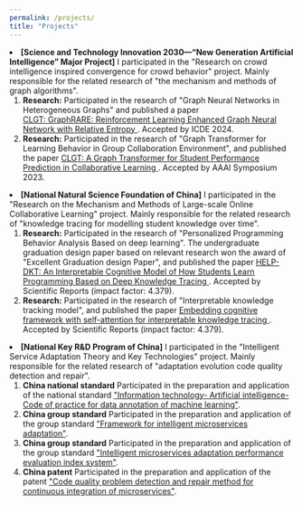 ```yaml
---
permalink: /projects/
title: "Projects"
---
```

<li><strong>[Science and Technology Innovation 2030—“New Generation Artificial Intelligence” Major Project]</strong> I participated in the "Research on crowd intelligence inspired convergence for crowd behavior" project.
    Mainly responsible for the related research of "the mechanism and methods of graph algorithms".
    <ol>
        <li><strong>Research:</strong> Participated in the research of "Graph Neural Networks in Heterogeneous Graphs" and published a paper</li>
            <a href="https://arxiv.org/pdf/2312.09708">
                <papertitle>CLGT: GraphRARE: Reinforcement Learning Enhanced Graph Neural Network with Relative Entropy</papertitle>
            </a>. Accepted by ICDE 2024.</li>
        <li><strong>Research:</strong> Participated in the research of "Graph Transformer for Learning Behavior in Group Collaboration Environment", and published the paper
            <a href="https://arxiv.org/pdf/2308.02038">
                <papertitle>CLGT: A Graph Transformer for Student Performance Prediction in Collaborative Learning</papertitle>
            </a>. Accepted by AAAI Symposium 2023.</li>
    </ol>
</li>
<li><strong>[National Natural Science Foundation of China]</strong> I participated in the "Research on the Mechanism and Methods of Large-scale Online Collaborative Learning" project. Mainly responsible for the related
    research of "knowledge tracing for modelling student knowledge over time".
    <ol>
        <li><strong>Research:</strong> Participated in the research of "Personalized Programming Behavior Analysis Based on deep learning". The undergraduate graduation design paper based on relevant research won the
            award of "Excellent Graduation design Paper", and published the paper
            <a href="https://www.nature.com/articles/s41598-022-07956-0">
                <papertitle>HELP-DKT: An Interpretable Cognitive Model of How Students Learn Programming Based on Deep Knowledge Tracing</papertitle>
            </a>. Accepted by Scientific Reports (impact factor: 4.379).</li>
        <li><strong>Research:</strong> Participated in the research of "Interpretable knowledge tracking model", and published the paper
            <a href="https://www.nature.com/articles/s41598-022-22539-9">
                <papertitle>Embedding cognitive framework with self-attention for interpretable knowledge tracing</papertitle>
            </a>. Accepted by Scientific Reports (impact factor: 4.379).</li>
    </ol>
</li>
<li><strong>[National Key R&D Program of China]</strong> I participated in the "Intelligent Service Adaptation Theory and Key Technologies" project. Mainly responsible for the related research of "adaptation evolution
    code quality detection and repair".
    <ol>
        <li><strong>China national standard</strong> Participated in the preparation and application of the national standard <a href="https://std.samr.gov.cn/gb/search/gbDetailed?id=91B707B3BE89F2B6E05397BE0A0AB1F8">"Information technology- Artificial intelligence- Code of practice for data annotation of machine learning"</a>.</li>
        <li><strong>China group standard</strong> Participated in the preparation and application of the group standard <a href="http://www.ttbz.org.cn/StandardManage/Detail/52125/">"Framework for intelligent microservices adaptation"</a>.</li>
        <li><strong>China group standard</strong> Participated in the preparation and application of the group standard <a href="http://www.ttbz.org.cn/StandardManage/Detail/52126/">"Intelligent microservices adaptation performance evaluation index system"</a>.</li>
        <li><strong>China patent</strong> Participated in the preparation and application of the patent <a href="https://www.patent9.com/patent/202210737640.5.html">"Code quality problem detection and repair method for continuous integration of microservices"</a>.</li>
    </ol>
</li>
